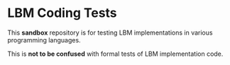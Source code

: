 # LBM Coding Tests

This **sandbox** repository is for testing LBM implementations in various programming languages.

This is **not to be confused** with formal tests of LBM implementation code.


